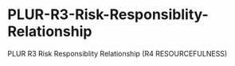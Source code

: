 # PLUR-R3-Risk-Responsiblity-Relationship
PLUR R3 Risk Responsiblity Relationship (R4 RESOURCEFULNESS)
